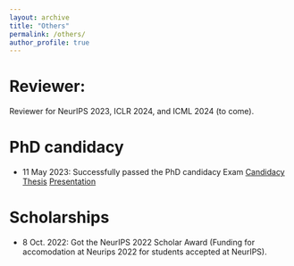 ```yaml
---
layout: archive
title: "Others"
permalink: /others/
author_profile: true
---
```


# Reviewer:

Reviewer for NeurIPS 2023, ICLR 2024, and ICML 2024 (to come).


# PhD candidacy

- 11 May 2023: Successfully passed the PhD candidacy Exam [Candidacy Thesis](https://drive.google.com/file/d/1GpnarTvMh6TXgOUPor1wm67ZVe2olu2j/view?usp=sharing) [Presentation](https://drive.google.com/file/d/1GqzauQec1agDnwZmBFTva-PO2-Hfloae/view?usp=sharing)


# Scholarships

- 8 Oct. 2022: Got the NeurIPS 2022 Scholar Award (Funding for accomodation at Neurips 2022 for students accepted at NeurIPS).


